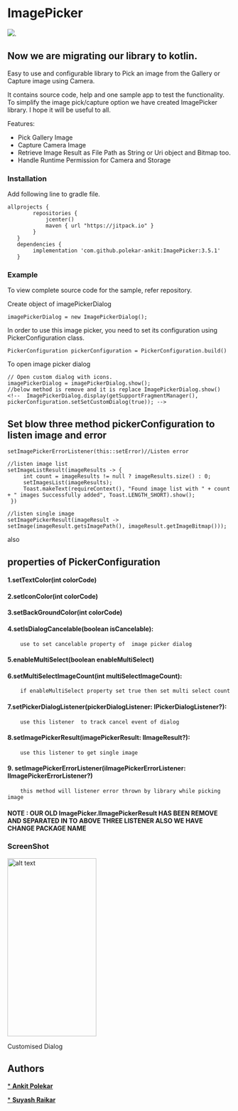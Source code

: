 # ImagePicker
[![](https://jitpack.io/v/polekar-ankit/ImagePicker.svg)](https://jitpack.io/#polekar-ankit/ImagePicker).

## Now we are migrating our library to kotlin.
Easy to use and configurable library to Pick an image from the Gallery or Capture image using Camera.

It contains source code, help and one sample app to test the functionality.
To simplify the image pick/capture option we have created ImagePicker library. I hope it will be useful to all.

Features:
* Pick Gallery Image
* Capture Camera Image
* Retrieve Image Result as File Path as String or Uri object and Bitmap too.
* Handle Runtime Permission for Camera and Storage

### Installation
Add following line to gradle file.
```
allprojects {
        repositories {
            jcenter()
            maven { url "https://jitpack.io" }
        }
   }
   dependencies {
        implementation 'com.github.polekar-ankit:ImagePicker:3.5.1'
   }
```

### Example
To view complete source code for the sample, refer repository.

Create object of imagePickerDialog
```
imagePickerDialog = new ImagePickerDialog();
```

In order to use this image picker, you need to set its configuration using PickerConfiguration class.
```
PickerConfiguration pickerConfiguration = PickerConfiguration.build()
```

To open image picker dialog
```
// Open custom dialog with icons.
imagePickerDialog = imagePickerDialog.show();
//below method is remove and it is replace ImagePickerDialog.show()
<!--  ImagePickerDialog.display(getSupportFragmentManager(), pickerConfiguration.setSetCustomDialog(true)); -->
```
## Set blow three method pickerConfiguration to listen image and error
```
setImagePickerErrorListener(this::setError)//Listen error

//listen image list
setImageListResult(imageResults -> {
     int count = imageResults != null ? imageResults.size() : 0;
     setImagesList(imageResults);
     Toast.makeText(requireContext(), "Found image list with " + count + " images Successfully added", Toast.LENGTH_SHORT).show();
 })

//listen single image
setImagePickerResult(imageResult -> setImage(imageResult.getsImagePath(), imageResult.getImageBitmap()));
```

also
## properties of PickerConfiguration

#### 1.setTextColor(int colorCode)
#### 2.setIconColor(int colorCode)
#### 3.setBackGroundColor(int colorCode)
#### 4.setIsDialogCancelable(boolean isCancelable): 
        use to set cancelable property of  image picker dialog 
#### 5.enableMultiSelect(boolean enableMultiSelect)
#### 6.setMultiSelectImageCount(int multiSelectImageCount):
        if enableMultiSelect property set true then set multi select count
#### 7.setPickerDialogListener(pickerDialogListener: IPickerDialogListener?):
        use this listener  to track cancel event of dialog 
#### 8.setImagePickerResult(imagePickerResult: IImageResult?):
        use this listener to get single image
#### 9. setImagePickerErrorListener(iImagePickerErrorListener: IImagePickerErrorListener?)
        this method will listener error thrown by library while picking image
#### NOTE : OUR OLD  ImagePicker.IImagePickerResult HAS BEEN REMOVE AND SEPARATED IN TO ABOVE THREE LISTENER ALSO WE HAVE CHANGE PACKAGE NAME



### ScreenShot	 	 
<img src="https://github.com/polekar-ankit/ImagePicker/blob/master/screenshot/device-2020-04-22-183322.png" alt="alt text" width="200" height="400">

 Customised Dialog

## Authors
[* **Ankit Polekar**](https://github.com/polekar-ankit)

[* **Suyash Raikar**](https://github.com/Suyash171)

